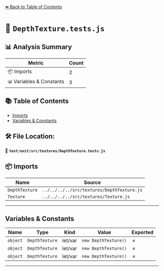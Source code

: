 [⬅️ Back to Table of Contents](../../../../index.md)

# 📄 `DepthTexture.tests.js`

## 📊 Analysis Summary

| Metric | Count |
|--------|-------|
| 📦 Imports | 2 |
| 📊 Variables & Constants | 3 |

## 📚 Table of Contents

- [Imports](#imports)
- [Variables & Constants](#variables-constants)

## 🛠️ File Location:
📂 **`test/unit/src/textures/DepthTexture.tests.js`**

## 📦 Imports

| Name | Source |
|------|--------|
| `DepthTexture` | `../../../../src/textures/DepthTexture.js` |
| `Texture` | `../../../../src/textures/Texture.js` |


---

## Variables & Constants

| Name | Type | Kind | Value | Exported |
|------|------|------|-------|----------|
| `object` | `DepthTexture` | let/var | `new DepthTexture()` | ✗ |
| `object` | `DepthTexture` | let/var | `new DepthTexture()` | ✗ |
| `object` | `DepthTexture` | let/var | `new DepthTexture()` | ✗ |


---